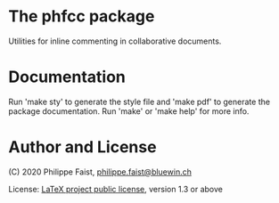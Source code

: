 # The phfcc package

Utilities for inline commenting in collaborative documents.


# Documentation

Run 'make sty' to generate the style file and 'make pdf' to generate the package
documentation. Run 'make' or 'make help' for more info.


# Author and License

(C) 2020 Philippe Faist, philippe.faist@bluewin.ch

License: [LaTeX project public license](http://www.ctan.org/license/lppl1.3),
version 1.3 or above
